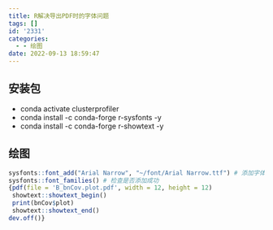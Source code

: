 ```yaml
---
title: R解决导出PDF时的字体问题
tags: []
id: '2331'
categories:
  - - 绘图
date: 2022-09-13 18:59:47
---
```


## 安装包

*   conda activate clusterprofiler
*   conda install -c conda-forge r-sysfonts -y
*   conda install -c conda-forge r-showtext -y

## 绘图

```R
sysfonts::font_add("Arial Narrow", "~/font/Arial Narrow.ttf") # 添加字体
sysfonts::font_families() # 检查是否添加成功
{pdf(file = 'B_bnCov.plot.pdf', width = 12, height = 12)
 showtext::showtext_begin()
 print(bnCov$plot)
 showtext::showtext_end()
dev.off()}
```